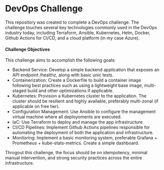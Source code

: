 # DevOps Challenge

This repository was created to complete a DevOps challenge. The challenge touches several key technologies commonly used in the DevOps industry today, including Terraform, Ansible, Kubernetes, Helm, Docker, Github Actions for CI/CD, and a cloud platform (in my case Azure).

#### Challenge Objectives

This challenge aims to accomplish the following goals:
- Backend Service: Develop a simple backend application that exposes an API endpoint /healthz, along with basic unic tests.
- Containerization: Create a Dockerfile to build a container image following best practices such as using a lightweight base image, multi-staged build and other optimizations if applicable.
- Kubernetes: Provision a Kubernetes cluster to the application. The cluster should be resilient and highly available, preferably multi-zonal (if applicable on free tier).
- Configuration Management: Use Ansible to configure the management virtual machine where all deployoments are executed.
- IaC: Use Terraform to deploy and manage the app infrastructure.
- CI/CD Pipelines: Implement Github Actions pipelines responsible for automating the deployment of both the application and infrastructure.
- Monitoring: Implement a basic monitoring system, preferable Grafana + Prometheus + kube-stats-metrics. Create a simple dashboard.

Throgout this challenge, the focus should be on idempotency, minimal manual intervention, and strong security practices across the entire infrastructure.